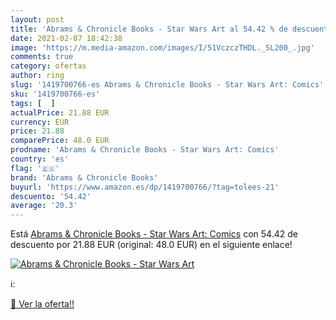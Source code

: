 ```yaml
---
layout: post
title: 'Abrams & Chronicle Books - Star Wars Art al 54.42 % de descuento'
date: 2021-02-07 18:42:38
image: 'https://m.media-amazon.com/images/I/51VczczTHDL._SL200_.jpg'
comments: true
category: ofertas
author: ring
slug: '1419700766-es Abrams & Chronicle Books - Star Wars Art: Comics'
sku: '1419700766-es'
tags: [  ]
actualPrice: 21.88 EUR
currency: EUR
price: 21.88
comparePrice: 48.0 EUR
prodname: 'Abrams & Chronicle Books - Star Wars Art: Comics'
country: 'es'
flag: '🇪🇸'
brand: 'Abrams & Chronicle Books'
buyurl: 'https://www.amazon.es/dp/1419700766/?tag=tolees-21'
descuento: '54.42'
average: '20.3'
---
```


Está [Abrams & Chronicle Books - Star Wars Art: Comics](https://www.amazon.es/dp/1419700766/?tag=tolees-21) con 54.42 de descuento por 21.88 EUR (original: 48.0 EUR) en el siguiente enlace!

[![Abrams & Chronicle Books - Star Wars Art](https://m.media-amazon.com/images/I/51VczczTHDL._SL200_.jpg)](https://www.amazon.es/dp/1419700766/?tag=tolees-21)

ℹ️:


[🛒 Ver la oferta!!](https://www.amazon.es/dp/1419700766/?tag=tolees-21)
